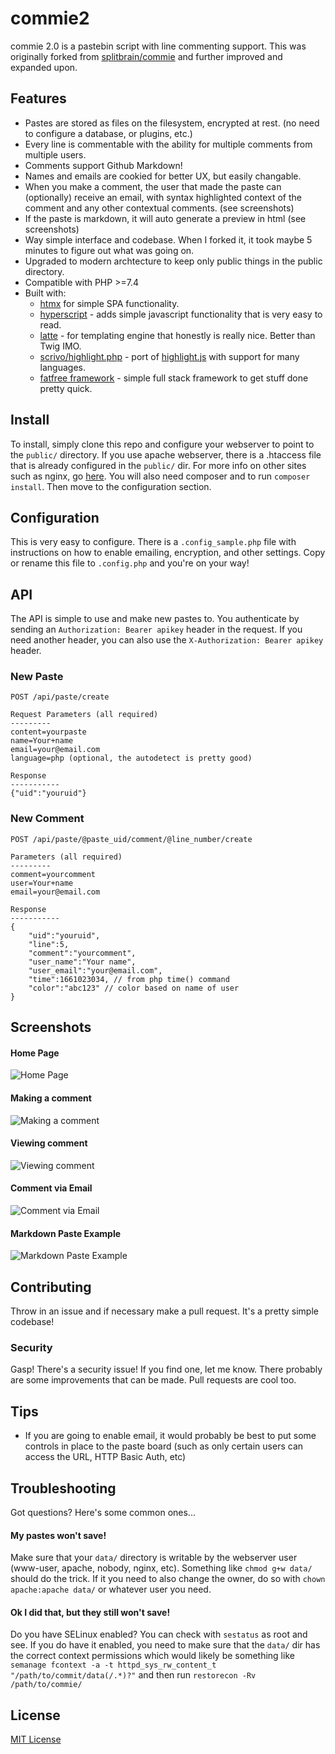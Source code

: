 # commie2

commie 2.0 is a pastebin script with line commenting support. This was originally forked from [splitbrain/commie](https://github.com/splitbrain/commie) and further improved and expanded upon.

## Features
- Pastes are stored as files on the filesystem, encrypted at rest. (no need to configure a database, or plugins, etc.)
- Every line is commentable with the ability for multiple comments from multiple users.
- Comments support Github Markdown!
- Names and emails are cookied for better UX, but easily changable.
- When you make a comment, the user that made the paste can (optionally) receive an email, with syntax highlighted context of the comment and any other contextual comments. (see screenshots)
- If the paste is markdown, it will auto generate a preview in html (see screenshots)
- Way simple interface and codebase. When I forked it, it took maybe 5 minutes to figure out what was going on.
- Upgraded to modern archtecture to keep only public things in the public directory.
- Compatible with PHP >=7.4
- Built with:
   - [htmx](https://htmx.org/) for simple SPA functionality. 
   - [hyperscript](https://hyperscript.org) - adds simple javascript functionality that is very easy to read.
   - [latte](https://latte.nette.org) - for templating engine that honestly is really nice. Better than Twig IMO.
   - [scrivo/highlight.php](https://github.com/scrivo/highlight.php) - port of [highlight.js](https://github.com/highlightjs/highlight.js/) with support for many languages.
   - [fatfree framework](https://fatfreeframework.com) - simple full stack framework to get stuff done pretty quick. 

## Install
To install, simply clone this repo and configure your webserver to point to the `public/` directory. If you use apache webserver, there is a .htaccess file that is already configured in the `public/` dir. For more info on other sites such as nginx, go [here](https://fatfreeframework.com/3.8/routing-engine#DynamicWebSites). You will also need composer and to run `composer install`. Then move to the configuration section.

## Configuration
This is very easy to configure. There is a `.config_sample.php` file with instructions on how to enable emailing, encryption, and other settings. Copy or rename this file to `.config.php` and you're on your way!

## API
The API is simple to use and make new pastes to. You authenticate by sending an `Authorization: Bearer apikey` header in the request. If you need another header, you can also use the `X-Authorization: Bearer apikey` header.
### New Paste
```
POST /api/paste/create

Request Parameters (all required)
---------
content=yourpaste
name=Your+name
email=your@email.com
language=php (optional, the autodetect is pretty good)

Response
-----------
{"uid":"youruid"}
```

### New Comment
```
POST /api/paste/@paste_uid/comment/@line_number/create

Parameters (all required)
---------
comment=yourcomment
user=Your+name
email=your@email.com

Response
-----------
{
	"uid":"youruid",
	"line":5,
	"comment":"yourcomment",
	"user_name":"Your name",
	"user_email":"your@email.com",
	"time":1661023034, // from php time() command
	"color":"abc123" // color based on name of user
}
```

## Screenshots
#### Home Page
![Home Page](screenshots/home.png)

#### Making a comment
![Making a comment](screenshots/comment-form.png)

#### Viewing comment
![Viewing comment](screenshots/comment.png)

#### Comment via Email
![Comment via Email](screenshots/email.png)

#### Markdown Paste Example
![Markdown Paste Example](screenshots/markdown-example.png)

## Contributing
Throw in an issue and if necessary make a pull request. It's a pretty simple codebase!

### Security
Gasp! There's a security issue! If you find one, let me know. There probably are some improvements that can be made. Pull requests are cool too.

## Tips
- If you are going to enable email, it would probably be best to put some controls in place to the paste board (such as only certain users can access the URL, HTTP Basic Auth, etc)

## Troubleshooting
Got questions? Here's some common ones...

#### My pastes won't save!
Make sure that your `data/` directory is writable by the webserver user (www-user, apache, nobody, nginx, etc). Something like `chmod g+w data/` should do the trick. If it you need to also change the owner, do so with `chown apache:apache data/` or whatever user you need.

#### Ok I did that, but they still won't save!
Do you have SELinux enabled? You can check with `sestatus` as root and see. If you do have it enabled, you need to make sure that the `data/` dir has the correct context permissions which would likely be something like `semanage fcontext -a -t httpd_sys_rw_content_t "/path/to/commit/data(/.*)?"` and then run `restorecon -Rv /path/to/commie/`

## License
[MIT License](LICENSE.md)